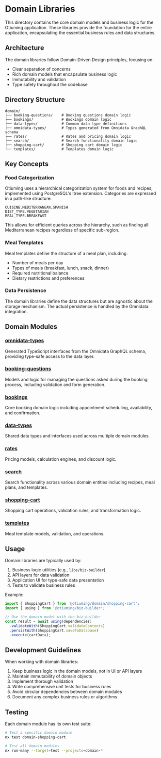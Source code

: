 # Domain Libraries

This directory contains the core domain models and business logic for the Otiuming application. These libraries provide the foundation for the entire application, encapsulating the essential business rules and data structures.

## Architecture

The domain libraries follow Domain-Driven Design principles, focusing on:

- Clear separation of concerns
- Rich domain models that encapsulate business logic
- Immutability and validation
- Type safety throughout the codebase

## Directory Structure

```
domain/
├── booking-questions/    # Booking questions domain logic
├── bookings/             # Bookings domain logic
├── data-types/           # Common data type definitions
├── omnidata-types/       # Types generated from Omnidata GraphQL schema
├── rates/                # Rates and pricing domain logic
├── search/               # Search functionality domain logic
├── shopping-cart/        # Shopping cart domain logic
└── templates/            # Templates domain logic
```

## Key Concepts

### Food Categorization

Otiuming uses a hierarchical categorization system for foods and recipes, implemented using PostgreSQL's ltree extension. Categories are expressed in a path-like structure:

```
CUISINE.MEDITERRANEAN.SPANISH
DIET_TYPE.VEGETARIAN
MEAL_TYPE.BREAKFAST
```

This allows for efficient queries across the hierarchy, such as finding all Mediterranean recipes regardless of specific sub-region.

### Meal Templates

Meal templates define the structure of a meal plan, including:
- Number of meals per day
- Types of meals (breakfast, lunch, snack, dinner)
- Required nutritional balance
- Dietary restrictions and preferences

### Data Persistence

The domain libraries define the data structures but are agnostic about the storage mechanism. The actual persistence is handled by the Omnidata integration.

## Domain Modules

### [omnidata-types](./omnidata-types/README.md)

Generated TypeScript interfaces from the Omnidata GraphQL schema, providing type-safe access to the data layer.

### [booking-questions](./booking-questions/README.md)

Models and logic for managing the questions asked during the booking process, including validation and form generation.

### [bookings](./bookings/README.md)

Core booking domain logic including appointment scheduling, availability, and confirmation.

### [data-types](./data-types/README.md)

Shared data types and interfaces used across multiple domain modules.

### [rates](./rates/README.md)

Pricing models, calculation engines, and discount logic.

### [search](./search/README.md)

Search functionality across various domain entities including recipes, meal plans, and templates.

### [shopping-cart](./shopping-cart/README.md)

Shopping cart operations, validation rules, and transformation logic.

### [templates](./templates/README.md)

Meal template models, validation, and operations.

## Usage

Domain libraries are typically used by:

1. Business logic utilities (e.g., `libs/biz-builder`)
2. API layers for data validation
3. Application UI for type-safe data presentation
4. Tests to validate business rules

Example:

```typescript
import { ShoppingCart } from '@otiuming/domain/shopping-cart';
import { using } from '@otiuming/biz-builder';

// Use the domain model with the biz-builder
const result = await using(dependencies)
  .validateWith(ShoppingCart.validateContents)
  .persistWith(ShoppingCart.saveToDatabase)
  .execute(cartData);
```

## Development Guidelines

When working with domain libraries:

1. Keep business logic in the domain models, not in UI or API layers
2. Maintain immutability of domain objects
3. Implement thorough validation
4. Write comprehensive unit tests for business rules
5. Avoid circular dependencies between domain modules
6. Document any complex business rules or algorithms

## Testing

Each domain module has its own test suite:

```bash
# Test a specific domain module
nx test domain-shopping-cart

# Test all domain modules
nx run-many --target=test --projects=domain-*
```

